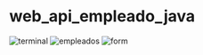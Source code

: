 # web_api_empleado_java
![terminal](https://user-images.githubusercontent.com/89557515/197355811-030ea920-7aef-464d-bbca-1972c2e7426a.png)
![empleados](https://user-images.githubusercontent.com/89557515/197355785-ebc8fef4-7046-4555-8a3c-a9da8828acbd.png)
![form](https://user-images.githubusercontent.com/89557515/197355809-1d74d9a4-b233-48f8-b412-8e466423303f.png)

